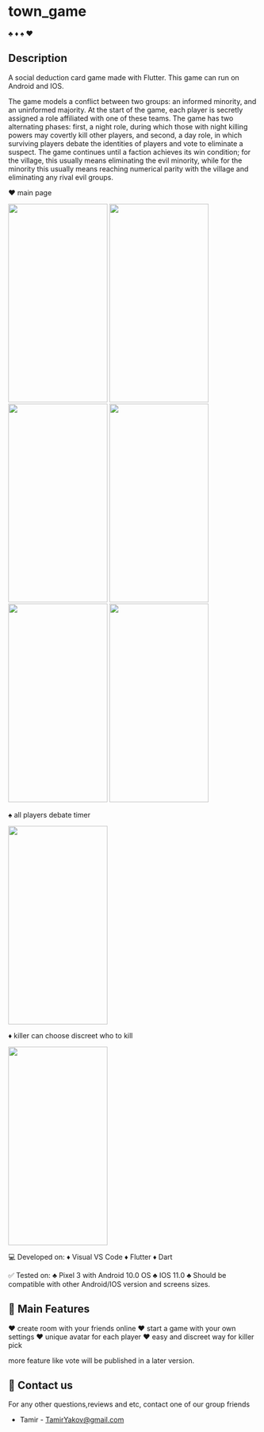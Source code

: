 # town_game
♣  ♦  ♠  ♥

## Description
A social deduction card game made with Flutter. This game can run on Android and IOS.

The game models a conflict between two groups: an informed minority, and an uninformed majority. At the start of the game, each player is secretly assigned a role affiliated with one of these teams. The game has two alternating phases: first, a night role, during which those with night killing powers may covertly kill other players, and second, a day role, in which surviving players debate the identities of players and vote to eliminate a suspect. The game continues until a faction achieves its win condition; for the village, this usually means eliminating the evil minority, while for the minority this usually means reaching numerical parity with the village and eliminating any rival evil groups.

♥ main page

<img src="https://user-images.githubusercontent.com/45327624/123507867-bf5c9c00-d674-11eb-9bd3-e8c5e8787aa2.png" width="200" height="400">
<img src="https://user-images.githubusercontent.com/45327624/123507875-c71c4080-d674-11eb-9200-e580475bc31a.png" width="200" height="400">
<img src="https://user-images.githubusercontent.com/45327624/123507875-c71c4080-d674-11eb-9200-e580475bc31a.png" width="200" height="400">
<img src="https://user-images.githubusercontent.com/45327624/123507876-c84d6d80-d674-11eb-98e0-8d7c635f40da.png" width="200" height="400">
<img src="https://user-images.githubusercontent.com/45327624/123507921-0480ce00-d675-11eb-924d-90b27b38563b.png" width="200" height="400">
<img src="https://user-images.githubusercontent.com/45327624/123507982-63464780-d675-11eb-9fa8-73b2f24ff46e.png" width="200" height="400">

♠ all players debate timer

<img src="https://user-images.githubusercontent.com/45327624/123508036-a7394c80-d675-11eb-81fa-0b28188f7382.png" width="200" height="400">

♦ killer can choose discreet who to kill

<img src="https://user-images.githubusercontent.com/45327624/123508052-c0da9400-d675-11eb-937f-664f522960ba.jpeg" width="200" height="400">



💻 Developed on:
♦ Visual VS Code
♦ Flutter
♦ Dart

✅ Tested on: 
♣ Pixel 3 with Android 10.0 OS
♣ IOS 11.0
♣ Should be compatible with other Android/IOS version and screens sizes.

## 📢 Main Features 
♥ create room with your friends online
♥ start a game with your own settings
♥ unique avatar for each player
♥ easy and discreet way for killer pick

more feature like vote will be published in a later version.

## 📧 Contact us 
For any other questions,reviews and etc, contact one of our group friends 
* Tamir - TamirYakov@gmail.com

